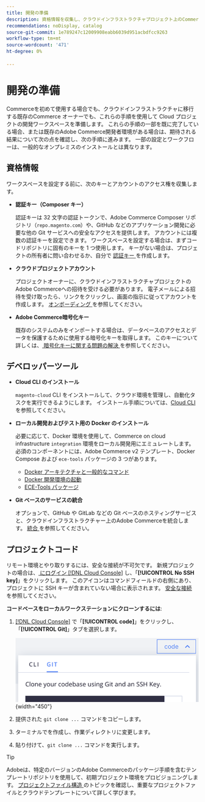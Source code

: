 ```yaml
---
title: 開発の準備
description: 資格情報を収集し、クラウドインフラストラクチャプロジェクト上のCommerceで使用する開発ワークスペースを設定するために使用できるツールについて説明します。
recommendations: noDisplay, catalog
source-git-commit: 1e789247c12009908eabb6039d951acbdfcc9263
workflow-type: tm+mt
source-wordcount: '471'
ht-degree: 0%

---
```


# 開発の準備

Commerceを初めて使用する場合でも、クラウドインフラストラクチャに移行する既存のCommerce オーナーでも、これらの手順を使用して Cloud プロジェクトの開発ワークスペースを準備します。 これらの手順の一部を既に完了している場合、または既存のAdobe Commerce開発者環境がある場合は、期待される結果について次の点を確認し、次の手順に進みます。 一部の設定とワークフローは、一般的なオンプレミスのインストールとは異なります。

## 資格情報

ワークスペースを設定する前に、次のキーとアカウントのアクセス権を収集します。

- **認証キー（Composer キー）**

  認証キーは 32 文字の認証トークンで、Adobe Commerce Composer リポジトリ（`repo.magento.com`）や、GitHub などのアプリケーション開発に必要な他の Git サービスへの安全なアクセスを提供します。 アカウントには複数の認証キーを設定できます。 ワークスペースを設定する場合は、まずコードリポジトリに固有のキーを 1 つ使用します。 キーがない場合は、プロジェクトの所有者に問い合わせるか、自分で [ 認証キー ](../cloud-guide/development/authentication-keys.md) を作成します。

- **クラウドプロジェクトアカウント**

  プロジェクトオーナーに、クラウドインフラストラクチャプロジェクトのAdobe Commerceへの招待を受ける必要があります。 電子メールによる招待を受け取ったら、リンクをクリックし、画面の指示に従ってアカウントを作成します。 [ オンボーディング ](onboarding.md) を参照してください。

- **Adobe Commerce暗号化キー**

  既存のシステムのみをインポートする場合は、データベースのアクセスとデータを保護するために使用する暗号化キーを取得します。 このキーについて詳しくは、[ 暗号化キーに関する問題の解決 ](https://experienceleague.adobe.com/docs/commerce-knowledge-base/kb/troubleshooting/miscellaneous/resolve-issues-with-encryption-key.html) を参照してください。

## デベロッパーツール

- **Cloud CLI のインストール**

  `magento-cloud` CLI をインストールして、クラウド環境を管理し、自動化タスクを実行できるようにします。 インストール手順については、[Cloud CLI](../cloud-guide/dev-tools/cloud-cli-overview.md) を参照してください。

- **ローカル開発およびテスト用の Docker のインストール**

  必要に応じて、Docker 環境を使用して、Commerce on cloud infrastructure `integration` 環境をローカル開発用にエミュレートします。 必須のコンポーネントには、Adobe Commerce v2 テンプレート、Docker Compose および `ece-tools` パッケージの 3 つがあります。

   - [Docker アーキテクチャと一般的なコマンド](../cloud-guide/dev-tools/cloud-docker.md)
   - [Docker 開発環境の起動 ](https://developer.adobe.com/commerce/cloud-tools/docker/setup/)
   - [ECE-Tools パッケージ](../cloud-guide/dev-tools/package-overview.md)

- **Git ベースのサービスの統合**

  オプションで、GitHub や GitLab などの Git ベースのホスティングサービスと、クラウドインフラストラクチャー上のAdobe Commerceを統合します。 [ 統合 ](../cloud-guide/integrations/overview.md) を参照してください。

## プロジェクトコード

リモート環境とやり取りするには、安全な接続が不可欠です。 新規プロジェクトの場合は、[ にログイン  [!DNL Cloud Console]](https://console.adobecommerce.com) し、「**[!UICONTROL No SSH key]**」をクリックします。 このアイコンはコマンドフィールドの右側にあり、プロジェクトに SSH キーが含まれていない場合に表示されます。 [ 安全な接続 ](../cloud-guide/development/secure-connections.md#add-an-ssh-public-key-to-your-account) を参照してください。

**コードベースをローカルワークステーションにクローンするには**:

1. [[!DNL Cloud Console]](https://console.adobecommerce.com) で「**[!UICONTROL code]**」をクリックし、「**[!UICONTROL Git]**」タブを選択します。

   ![ コードのクローンを作成 ](../assets/ui-git-code.png){width="450"}

1. 提供された `git clone ...` コマンドをコピーします。

1. ターミナルでを作成し、作業ディレクトリに変更します。

1. 貼り付けて、`git clone ...` コマンドを実行します。

>[!TIP]
>
>Adobeは、特定のバージョンのAdobe Commerceのパッケージ手順を含むテンプレートリポジトリを使用して、初期プロジェクト環境をプロビジョニングします。 [ プロジェクトファイル構造 ](../cloud-guide/project/file-structure.md) のトピックを確認し、重要なプロジェクトファイルとクラウドテンプレートについて詳しく学びます。
